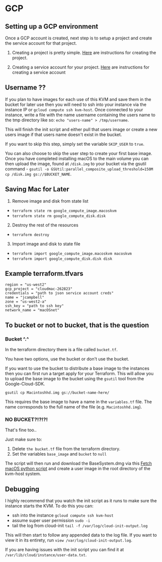 # GCP

## Setting up a GCP environment

Once a GCP account is created, next step is to setup a project and create the service account for that project.

1. Creating a project is pretty simple. [Here](https://cloud.google.com/appengine/docs/standard/nodejs/building-app/creating-project) are instructions for creating the project.

2. Creating a service account for your project. [Here](https://support.google.com/cloud/answer/6158849#serviceaccounts) are instructions for creating a service account

## Username ??

  If you plan to have images for each use of this KVM and save them in the bucket for later use then you will need to ssh into your instance via the instance IP or `gcloud compute ssh kvm-host`. Once connected to your instance, write a file with the name username containing the users name to the tmp directory like so: `echo "users-name" > /tmp/username`.

  This will finish the init script and either pull that users image or create a new users image if that users name doesn't exist in the bucket.

  If you want to skip this step, simply set the variable `SKIP_USER` to `true`.

  You can also choose to skip the user step to create your first base image. Once you have completed installing macOS to the main volume you can then upload the image, found at `/disk.img` to your bucket via the gsutil command - `gsutil -o GSUtil:parallel_composite_upload_threshold=150M cp /disk.img gs://$BUCKET_NAME`.

## Saving Mac for Later

 1. Remove image and disk from state list
 - `terraform state rm google_compute_image.macoskvm`
 - `terraform state rm google_compute_disk.disk`

 2. Destroy the rest of the resources
 - `terraform destroy`

 3. Import image and disk to state file
 - `terraform import google_compute_image.macoskvm macoskvm`
 - `terraform import google_compute_disk.disk disk`

## Example terraform.tfvars

```
region = "us-west2"
gcp_project = "cloudmac-262823"
credentials = "path to json service account creds"
name = "jcampbell"
zone = "us-west2-a"
ssh_key = "path to ssh key"
network_name = "macOSnet"
```

## To bucket or not to bucket, that is the question

### Bucket ^.^

In the terraform directory there is a file called `bucket.tf`.

You have two options, use the bucket or don't use the bucket.

If you want to use the bucket to distribute a base image to the instances then you can first run a target apply for your Terraform. This will allow you to upload the base image to the bucket using the `gsutil` tool from the Google-Cloud-SDK.

`gsutil cp Macintoshhd.img gs://bucket-name-here/`

This requires the base image to have a name in the `variables.tf` file. The name corresponds to the full name of the file (e.g. `Macintoshhd.img`).

### NO BUCKET?!?!?!

That's fine too..

Just make sure to:
1. Delete `the bucket.tf` file from the terraform directory.
2. Set the variables `base_image` and `bucket` to `null`

The script will then run and download the BaseSystem.dmg via this [Fetch macOS python script](https://github.com/kholia/OSX-KVM/blob/master/fetch-macOS.py) and create a user image in the root directory of the kvm-host system.

## Debugging

I highly recommend that you watch the init script as it runs to make sure the instance starts the KVM. To do this you can:
- ssh into the instance `gcloud compute ssh kvm-host`
- assume super user permission `sudo -i`
- tail the log from cloud-init `tail -f /var/log/cloud-init-output.log`

This will then start to follow any appended data to the log file. If you want to view it in its entirety, run `view /var/log/cloud-init-output.log`.

If you are having issues with the init script you can find it at `/var/lib/cloud/instance/user-data.txt`.

